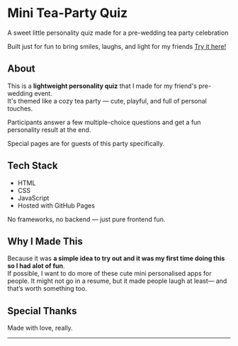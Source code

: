 # Mini Tea-Party Quiz

A sweet little personality quiz made for a pre-wedding tea party celebration

Built just for fun to bring smiles, laughs, and light for my friends
[Try it here!](https://ssyazwani.github.io/miniteapartyquiz/)


## About

This is a **lightweight personality quiz** that I made for my friend's pre-wedding event.  
It's themed like a cozy tea party — cute, playful, and full of personal touches. 

Participants answer a few multiple-choice questions and get a fun personality result at the end.

Special pages are for guests of this party specifically.

## Tech Stack

-  HTML
-  CSS
-  JavaScript
-  Hosted with GitHub Pages

No frameworks, no backend — just pure frontend fun.


##  Why I Made This

Because it was **a simple idea to try out and it was my first time doing this so I had alot of fun**.  
If possible, I want to do more of these cute mini personalised apps for people.
It might not go in a resume, but it made people laugh at least— and that’s worth something too.


## Special Thanks

Made with love, really.

---

